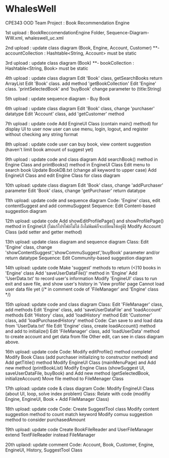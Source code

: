 # WhalesWell
CPE343 OOD Team Project : Book Recommendation Engine

1st upload : BookReccomendationEngine Folder, Sequence-Diagram-WW.xml, whaleswell_uc.xml

2nd upload : update class diagram (Book, Engine, Account, Customer) **- accountCollection : Hashtable<String, Account> must be static

3rd upload : update class diagram (Book) **- bookCollection : Hashtable<String, Book> must be static

4th upload : update class diagram
  Edit 'Book' class, getSearchBooks return ArrayList<Book>
  Edit 'Book' class. add method 'getBookCollection'
  Edit 'Engine' class. 'printSelectedBook' and 'buyBook' change parameter to (title:String)

5th upload : update sequence diagram - Buy Book

6th upload : update class diagram 
  Edit 'Book' class, change 'purchaser' datatype
  Edit 'Account' class, add 'getCustomer' method

7th upload : update code
  Add EngineUI Class (contain main() method) for display UI to user
  now user can use menu, login, logout, and register without checking any string format
  
8th upload : update code
  user can buy book, view content suggestion (haven't limit book amount of suggest yet)
  
9th upload : update code and class diagram
  Add searchBook() method in Engine Class and printBooks() method in EngineUI Class
  Edit menu to search book
  Update BookDB.txt (change all keyword to upper case)
  Add EngineUI Class and edit Engine Class for class diagram

10th upload: update class diagram
  Edit 'Book' class, change 'addPurchaser' parameter
  Edit 'Book' class, change 'getPurchaser' return datatype
  
11th upload: update code and sequence diagram
  Code: 'Engine' class, edit contentSuggest and add commuSuggest
  Sequence: Edit Content-based suggestion diagram

12th upload: update code
  Add showEditProfilePage() and showProfilePage() method in EngineUI (ไม่แก้โปรไฟล์ไม่ได้ ถึงไม่พิมพ์ก็จะเปลี่ยนให้อยู่ดี)
  Modify Account Class (add setter and getter method)

13th upload: update class diagram and sequence diagram
  Class: Edit 'Engine' class, change 'showContentSuggest','showCommuSuggest','buyBook' parameter and/or return datatype
  Sequence: Edit Community-based suggestion diagram
  
14th upload: update code
  Make 'suggest' methods to return (<)10 books in 'Engine' class
  Add 'saveUserDataFile()' method in 'Engine'
  Add 'UserData.txt' to record user's information
  Modify 'EngineUI' class to run exit and save file, and show user's history in 'View profile' page
  Cannot load user data file yet (/* in comment code of 'FileManager' and 'Engine' class */)
  
15th upload: update code and class diagram
  Class:  Edit 'FileManager' class, add methods
          Edit 'Engine' class, add 'saveUserDataFile' and 'loadAccount' methods
          Edit 'History' class, add 'loadHistory' method
          Edit 'Customer' class, add 'loadPurchasedHistory' method
  Code: Can save to and load data from 'UserData.txt' file
        Edit 'Engine' class, create loadAccount() method and add to initialize()
        Edit 'FileManager' class, add 'loadUserData' method to create account and get data from file 
        Other edit, can see in class diagram above.

16th upload: update code
  Code: Modify editProfile() method complete!
        Modify Book Class (add purchaser initializing to constructor method) and Add getTitile() method
        Modify EngineUI Class (mainMenuPage) and Add new method (printBookList)
        Modify Engine Class (showSuggest UI, saveUserDataFile, buyBook) and Add new method (getSelectedBook, initializeAccount)
        Move file method to FileMenager Class

17th upload: update code & class diagram
  Code: Modify EngineUI Class (about UI, loop, solve index problem)
  Class: Relate with code (modifiy Engine, EngineUI, Book + Add FileManager Class)

18th upload: update code
  Code: Create SuggestTool class 
        Modify content suggestion method to count match keyword
        Modify comuu suggestion method to consider purchasedAmount

19th upload: update code
        Create BookFileReader and UserFileManager extend TextFileReader instead FileManager  
        
20th uplaod: update comment
   Code: Account, Book, Customer, Engine, EngineUI, History, SuggestTool Class
